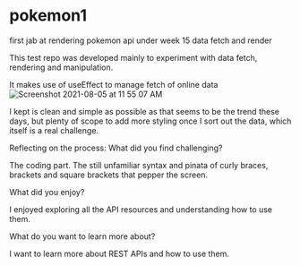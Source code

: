 # pokemon1
first jab at rendering pokemon api under week 15 data fetch and render

This test repo was developed mainly to experiment with data fetch, rendering and manipulation.

It makes use of useEffect to manage fetch of online data
![Screenshot 2021-08-05 at 11 55 07 AM](https://user-images.githubusercontent.com/81912588/128288420-8afa0d91-a0c7-43cc-b29f-946a396ec401.png)


I kept is clean and simple as possible as that seems to be the trend these days, but plenty of scope to add more styling once I sort out the data, which itself is a real challenge. 

Reflecting on the process: 
What did you find challenging?

The coding part.  The still unfamiliar syntax and pinata of curly braces, brackets and square brackets that pepper the screen. 

What did you enjoy? 

I enjoyed exploring all the API resources and understanding how to use them.

What do you want to learn more about?

I want to learn more about REST APIs and how to use them.

